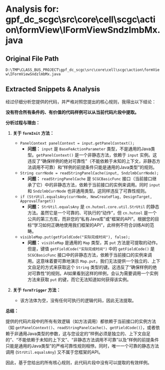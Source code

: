 # Analysis for: gpf_dc_scgc\src\core\cell\scgc\action\formView\IFormViewSndzlmbMx.java

## Original File Path
`D:\TMP\CLASS_BUS_PROJECT\gpf_dc_scgc\src\core\cell\scgc\action\formView\IFormViewSndzlmbMx.java`

## Extracted Snippets & Analysis
经过仔细分析您提供的代码，并严格对照您提出的核心规则，我得出以下结论：

**没有符合所有条件的、有价值的代码样例可以从当前代码片段中提取。**

**分析过程与理由：**

1.  **关于 `formInit` 方法：**
    *   `PanelContext panelContext = input.getPanelContext();`
        *   **问题：** `input` 是 `BaseFeActionParameter` 类型，不是通用的Java类型。`getPanelContext()` 是一个非静态方法，依赖于 `input` 实例。这违反了“确保样例的绝对可靠性”（不能依赖于未知的上下文，非静态方法调用不可靠）和“样例的前提条件只能是通用的Java类型”的规则。
    *   `String currNode = readStringPanelCache(input, SndzlmbCurrNode);`
        *   **问题：** `readStringPanelCache` 是 `SCGCBasicFunc` 接口（当前接口继承了它）中的非静态方法，依赖于当前接口的实例来调用。同时 `input` 和 `SndzlmbCurrNode` 也非通用类型。这同样违反了可靠性规则。
    *   `if (StrUtil.equalsAny(currNode, NewCreateFlag, DesignTarget, ApprovalTarget))`
        *   **问题：** `StrUtil.equalsAny` 是 `cn.hutool.core.util.StrUtil` 的静态方法。虽然它是一个可靠的、可执行的“动作”，但 `cn.hutool` 是一个公共的第三方库，而非您的“私有Java库”或“框架的API”。根据您的目标“学习如何正确地使用我们框架的API”，此样例不符合训练AI的范畴。
    *   `visibleMap.put(getFieldCode("实际完成时间"), false);`
        *   **问题：** `visibleMap` 是通用的 `Map` 类型，其 `put` 方法是可提取的动作。但是，键值 `getFieldCode("实际完成时间")` 中的 `getFieldCode()` 是 `SCGCBasicFunc` 接口中的非静态方法，依赖于当前接口的实例来调用。这意味着要可靠地演示 `Map.put`，我们无法提供一个独立的、上下文自足的方式来获取这个 `String` 类型的键。这违反了“确保样例的绝对可靠性”的规则。AI如果看到这样的样例，会认为需要调用一个实例方法来获取 `put` 的键，而它无法知道如何获得该实例。

2.  **关于 `formTrigger` 方法：**
    *   该方法体为空，没有任何可执行的逻辑代码，因此无法提取。

**总结：**

提供的代码片段中的所有有效逻辑（如方法调用）都依赖于当前接口的实例方法（如 `getPanelContext()`、`readStringPanelCache()`、`getFieldCode()`），或者依赖于非通用Java类型的参数，这与您设定的“样例必须是独立的、上下文自足的”、“不能依赖于未知的上下文”、“非静态方法调用不可靠”以及“样例的前提条件只能是通用的Java类型”的严格可靠性规则相悖。同时，唯一一个可靠的静态方法调用 (`StrUtil.equalsAny`) 又不属于您框架的API。

因此，基于您给出的所有核心规则，此代码片段中没有可以提取的有效样例。